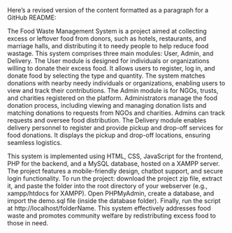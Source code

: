
Here’s a revised version of the content formatted as a paragraph for a GitHub README:

The Food Waste Management System is a project aimed at collecting excess or leftover food from donors, such as hotels, restaurants, and marriage halls, and distributing it to needy people to help reduce food wastage. This system comprises three main modules: User, Admin, and Delivery. The User module is designed for individuals or organizations willing to donate their excess food. It allows users to register, log in, and donate food by selecting the type and quantity. The system matches donations with nearby needy individuals or organizations, enabling users to view and track their contributions. The Admin module is for NGOs, trusts, and charities registered on the platform. Administrators manage the food donation process, including viewing and managing donation lists and matching donations to requests from NGOs and charities. Admins can track requests and oversee food distribution. The Delivery module enables delivery personnel to register and provide pickup and drop-off services for food donations. It displays the pickup and drop-off locations, ensuring seamless logistics.

This system is implemented using HTML, CSS, JavaScript for the frontend, PHP for the backend, and a MySQL database, hosted on a XAMPP server. The project features a mobile-friendly design, chatbot support, and secure login functionality. To run the project: download the project zip file, extract it, and paste the folder into the root directory of your webserver (e.g., xampp/htdocs for XAMPP). Open PHPMyAdmin, create a database, and import the demo.sql file (inside the database folder). Finally, run the script at http://localhost/folderName. This system effectively addresses food waste and promotes community welfare by redistributing excess food to those in need.
